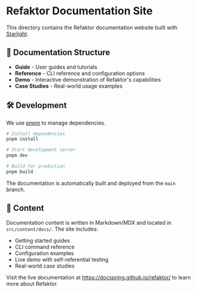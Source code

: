 # Refaktor Documentation Site

This directory contains the Refaktor documentation website built with [Starlight](https://starlight.astro.build).

## 📖 Documentation Structure

- **Guide** - User guides and tutorials
- **Reference** - CLI reference and configuration options
- **Demo** - Interactive demonstration of Refaktor's capabilities
- **Case Studies** - Real-world usage examples

## 🛠️ Development

We use [pnpm](https://pnpm.io/) to manage dependencies.

```bash
# Install dependencies
pnpm install

# Start development server
pnpm dev

# Build for production
pnpm build
```

The documentation is automatically built and deployed from the `main` branch.

## 📝 Content

Documentation content is written in Markdown/MDX and located in `src/content/docs/`. The site includes:

- Getting started guides
- CLI command reference
- Configuration examples
- Live demo with self-referential testing
- Real-world case studies

Visit the live documentation at https://docspring.github.io/refaktor/ to learn more about Refaktor.
